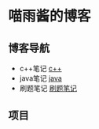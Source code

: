# 喵雨酱的博客

## 博客导航

- c++笔记 [c++](./c++/)
- java笔记 [java](./java/)
- 刷题笔记 [刷题笔记](.//%E5%88%B7%E9%A2%98%E7%AC%94%E8%AE%B0/)
## 项目
